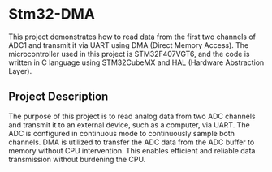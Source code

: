 # Stm32-DMA
This project demonstrates how to read data from the first two channels of ADC1 and transmit it via UART using DMA (Direct Memory Access). The microcontroller used in this project is STM32F407VGT6, and the code is written in C language using STM32CubeMX and HAL (Hardware Abstraction Layer).

## Project Description
The purpose of this project is to read analog data from two ADC channels and transmit it to an external device, such as a computer, via UART. The ADC is configured in continuous mode to continuously sample both channels. DMA is utilized to transfer the ADC data from the ADC buffer to memory without CPU intervention. This enables efficient and reliable data transmission without burdening the CPU.

